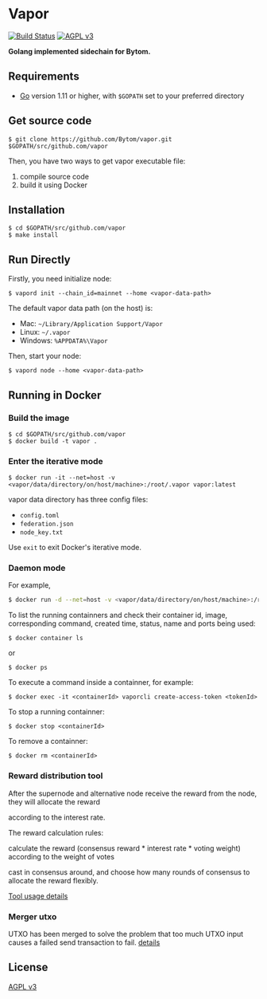 Vapor
======

[![Build Status](https://travis-ci.org/Bytom/vapor.svg)](https://travis-ci.org/Bytom/vapor) [![AGPL v3](https://img.shields.io/badge/license-AGPL%20v3-brightgreen.svg)](./LICENSE)

**Golang implemented sidechain for Bytom.**

## Requirements

- [Go](https://golang.org/doc/install) version 1.11 or higher, with `$GOPATH` set to your preferred directory

## Get source code

```
$ git clone https://github.com/Bytom/vapor.git $GOPATH/src/github.com/vapor
```

Then, you have two ways to get vapor executable file:

1. compile source code
2. build it using Docker

## Installation

```
$ cd $GOPATH/src/github.com/vapor
$ make install
```

## Run Directly

Firstly, you need initialize node:

```
$ vapord init --chain_id=mainnet --home <vapor-data-path>
```

The default vapor data path (on the host) is:
+ Mac: `~/Library/Application Support/Vapor`
+ Linux: `~/.vapor`
+ Windows: `%APPDATA%\Vapor`

Then, start your node:

```
$ vapord node --home <vapor-data-path>
```

## Running in Docker

### Build the image

```
$ cd $GOPATH/src/github.com/vapor
$ docker build -t vapor .
```

### Enter the iterative mode

```
$ docker run -it --net=host -v <vapor/data/directory/on/host/machine>:/root/.vapor vapor:latest
```

vapor data directory has three config files:

- `config.toml`
- `federation.json`
- `node_key.txt`

Use `exit` to exit Docker's iterative mode.

### Daemon mode

For example,

```bash
$ docker run -d --net=host -v <vapor/data/directory/on/host/machine>:/root/.vapor vapor:latest vapord node --web.closed --auth.disable
```

To list the running containners and check their container id, image, corresponding command, created time, status, name and ports being used:

```
$ docker container ls
```

or

```
$ docker ps
```

To execute a command inside a containner, for example:

```
$ docker exec -it <containerId> vaporcli create-access-token <tokenId>
```

To stop a running containner:

```
$ docker stop <containerId>
```

To remove a containner:

```
$ docker rm <containerId>
```

### Reward distribution tool

After the supernode and alternative node receive the reward from the node, they will allocate the reward

according to the interest rate. 

The reward calculation rules: 

 calculate the reward (consensus reward * interest rate * voting weight) according to the weight of votes

cast in consensus around, and choose how many rounds of consensus to allocate the reward flexibly.

[Tool usage details](./cmd/votereward/README.md)


### Merger utxo
UTXO has been merged to solve the problem that too much UTXO input causes a failed send transaction to fail. 
[details](./cmd/utxomerge/README.md)

## License

[AGPL v3](./LICENSE)
